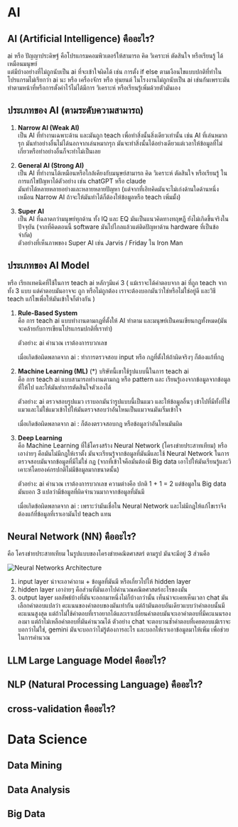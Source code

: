 # AI

## AI (Artificial Intelligence) คืออะไร?
ai หรือ ปัญญาประดิษฐ์ คือโปรแกรมคอมพิวเตอร์ให้สามารถ คิด วิเคราะห์ ตัดสินใจ หรือเรียนรู้ ได้เหมือนมนุษย์  
แต่มีบ้างอย่างที่ไม่ถูกนับเป็น ai ที่จะเข้าใจผิดได้ เช่น การตั้ง if else ตามเงือนไขแบบปกติที่ทำในโปรแกรมไม่เรียกว่า ai นะ หรือ เครื่องจักร หรือ หุ่นยนต์ ในโรงงานไม่ถูกนับเป็น ai เช่นกันเพราะมันทำตามหน้าที่หรือการตั้งค่าไว้ไม่ได้มีการ วิเคราะห์ หรือเรียนรู้เพิ่มด้วยตัวมันเอง  

## ประเภทของ AI (ตามระดับความสามารถ)
1. **Narrow AI (Weak AI)**  
   เป็น AI ที่ทำงานเฉพาะด้าน และมันถูก teach เพื่อทำสิ่งนั้นสิ่งเดียวเท่านั้น เช่น AI ที่เล่นหมากรุก มันทำอย่างอื่นไม่ได้นอกจากเล่นหมากรุก มันจะทำสิ่งนั้นได้อย่างเดียวแต่เวลาให้ข้อมูลที่ไม่เกี่ยวหรือทำอย่างอื่นก็จะทำไม่เป็นเลย  

2. **General AI (Strong AI)**  
   เป็น AI ที่ทำงานได้เหมือนหรือใกล้เคียงกับมนุษย์สามารถ คิด วิเคราะห์ ตัดสินใจ หรือเรียนรู้ ในการแก้ไขปัญหาได้ตัวอย่าง เช่น chatGPT หรือ claude  
   มันทำได้หลายหลายอย่างและหลายหลายปัญหา (แต่จากที่เอิทคิดมันจะไม่เก่งด้านใดด้านหนึ่งเหมือน Narrow AI ถ้าจะให้มันทำได้ก็ต้องให้ข้อมูลหรือ teach เพิ่มมั้ง)  

3. **Super AI**  
   เป็น AI ที่ฉลาดกว่ามนุษย์ทุกด้าน ทั้ง IQ และ EQ มันเป็นแนวคิดทางทฤษฎี ยังไม่เกิดขึ้นจริงในปัจจุบัน (จากที่คิดตอนนี้ software มันไปไกลแล้วแต่ติดปัญหาด้าน hardware ที่เป็นข้อจำกัด)  
   ตัวอย่างที่เห็นภาพของ Super AI เช่น Jarvis / Friday ใน Iron Man  

## ประเภทของ AI Model  
หรือ เรียกเทคนิคที่ใช้ในการ teach ai หลักๆมีแค่ 3 ( แม้เราจะได้คำตอบจาก ai ที่ถูก teach จากทั้ง 3 แบบ แต่คำตอบมันอาจจะ ถูก หรือไม่ถูกต้อง เราจะต้องบอกมันว่าใช่หรือไม่ใช่อยู่ดี และวิธี teach แก้ไขเพื่อให้มันเข้าใจก็ต่างกัน )  

1. **Rule-Based System**  
   คือ การ teach ai แบบทำงานตามกฎที่ตั้งให้ AI ทำตาม และมนุษย์เป็นคนเขียนกฎทั้งหมด(มันจะคล้ายกับการเขียนโปรแกรมปกติที่เราทำ)  

   ตัวอย่าง: ai คำนวณ เราต้องการบวกเลข  

   เมื่อเกิดข้อผิดพลาดจาก ai : ทำการตรวจสอบ input หรือ กฎที่ตั้งให้ถ้าผิดจริงๆ ก็ต้องแก้ที่กฎ  

2. **Machine Learning (ML)** (*) บริษัทนี้เขาใช้รูปแบบนี้ในการ teach ai  
   คือ การ teach ai แบบสามารถทำงานตามกฎ หรือ pattern และ เรียนรู้เองจากข้อมูลจากข้อมูลที่ให้ไป และให้มันทำการตัดสินใจตัวเองได้  

   ตัวอย่าง: ai ตรวจสอบรูปแมว เราบอกมันว่ารูปแบบนี้เป็นแมว และให้ข้อมูลอื่นๆ เข้าไปที่มีทั้งที่ใช่แมวและไม่ใช่แมวเข้าไปให้มันตรวจสอบว่าอันไหนเป็นแมวจนมันเริ่มเข้าใจ  

   เมื่อเกิดข้อผิดพลาดจาก ai : ก็ต้องตรวจสอบกฎ หรือข้อมูลว่าอันไหนมันผิด  

3. **Deep Learning**  
   คือ Machine Learning ที่ใช้โครงสร้าง Neural Network (โครงข่ายประสาทเทียม) หรือ เอาง่ายๆ คือมันไม่มีกฎให้เราตั้ง มันจะเรียนรู้จากข้อมูลที่มันมีและใช้ Neural Network ในการตรวจสอบมันจากข้อมูลที่มีไม่ใช่ กฏ (จากที่เข้าใจคือมันต้องมี Big data เอาไปให้มันเรียนรู้และวิเคาะห์โดยองค์กรปกติไม่มีข้อมูลมากขนาดนั้น)  

   ตัวอย่าง: ai คำนวณ เราต้องการบวกเลข  ความต่างคือ ปกติ 1 + 1 = 2 แต่ข้อมูลใน Big data มันบอก 3 แปลว่ามีข้อมูลที่ผิดจำนวนมากจากข้อมูลที่มันมี

   เมื่อเกิดข้อผิดพลาดจาก ai : เพราะว่ามันเชื่อใน Neural Network และไม่มีกฎให้แก้ไขเราจึงต้องแก้ที่ข้อมูลที่เราเอามันไป teach แทน  

## Neural Network (NN) คืออะไร?
คือ โครงข่ายประสาทเทียม ในรูปแบบของโครงข่ายคณิตศาสตร์ ตามรูป
มันจะมีอยู่ 3 ส่วนคือ 

![Neural Networks Architecture](https://media.geeksforgeeks.org/wp-content/cdn-uploads/20230602113310/Neural-Networks-Architecture.png)

1. input layer น่าจะเอาคำถาม + ข้อมูลที่มันมี หรือเกี่ยวไปให้ hidden layer
2. hidden layer เอาง่ายๆ คือส่วนที่มันเอาไปคำนวณคณิตศาสตร์อะไรของมัน
3. output layer ผลลัพธ์บ้างที่มันจะออกมาหนึ่งไม่ก็บ้างกว่านั้น เท็นน่าจะเคยเห็นเวลา chat มันเลือกคำตอบแปลว่า คะแนนของคำตอบของมันเท่ากัน แต่ถ้ามันตอบอันเดียวแบบว่าคำตอบนั้นมีคะแนนสูงสุด แต่ถ้าไม่ใช้คำตอบที่เราอยากได้และเราเปลี่ยนคำตอบมันจะเอาคำตอบที่มีคะแนนรองลงมา แต่ถ้าไม่เหลือคำตอบที่มันคำนวณได้ ตัวอย่าง chat จะตอบวนซ้ำคำตอบที่เคยตอบแม้เราจะบอกว่าไม่ใช่, gemini มันจะบอกว่าไม่รู้ต้องการอะไร และบอกให้เราเอาข้อมูลมาให้เพิ่ม เพื่อช่วยในการคำนวณ

## LLM Large Language Model คืออะไร?

## NLP (Natural Processing Language) คืออะไร?

## cross-validation คืออะไร?

# Data Science
## Data Mining
## Data Analysis
## Big Data